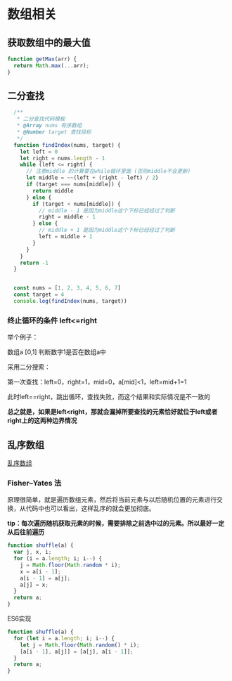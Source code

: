 # 数组相关

## 获取数组中的最大值

```js
function getMax(arr) {
  return Math.max(...arr);
}
```



## 二分查找

```javascript
  /**
   * 二分查找代码模板
   * @Array nums 有序数组
   * @Number target 查找目标
   */
  function findIndex(nums, target) {
    let left = 0
    let right = nums.length - 1
    while (left <= right) {
      // 注意middle 的计算要在while循环里面 (否则middle不会更新)
      let middle = ~~(left + (right - left) / 2)
      if (target === nums[middle]) {
        return middle
      } else {
        if (target < nums[middle]) {
          // middle - 1 是因为middle这个下标已经经过了判断
          right = middle - 1
        } else {
          // middle + 1 是因为middle这个下标已经经过了判断
          left = middle + 1
        }
      }
    }
    return -1
  }


  const nums = [1, 2, 3, 4, 5, 6, 7]
  const target = 4
  console.log(findIndex(nums, target))

```

### 终止循环的条件 left<=right


举个例子：

数组a [0,1]  判断数字1是否在数组a中

采用二分搜索：



第一次查找：left=0，right=1，mid=0，a[mid]<1，left=mid+1=1

此时left==right，跳出循环，查找失败，而这个结果和实际情况是不一致的

**总之就是，如果是left<right，那就会漏掉所要查找的元素恰好就位于left或者right上的这两种边界情况**



## 乱序数组

[乱序数组](https://github.com/mqyqingfeng/Blog/blob/master/articles/%E4%B8%93%E9%A2%98%E7%B3%BB%E5%88%97%E6%96%87%E7%AB%A0/JavaScript%E4%B8%93%E9%A2%98%E4%B9%8B%E4%B9%B1%E5%BA%8F.md)



### Fisher–Yates 法

原理很简单，就是遍历数组元素，然后将当前元素与以后随机位置的元素进行交换，从代码中也可以看出，这样乱序的就会更加彻底。

**tip：每次遍历随机获取元素的时候，需要排除之前选中过的元素。所以最好一定从后往前遍历**

```js
function shuffle(a) {
  var j, x, i;
  for (i = a.length; i; i--) {
    j = Math.floor(Math.random * i);
    x = a[i - 1];
    a[i - 1] = a[j];
    a[j] = x;
  }
  return a;
}
```

ES6实现

```js
function shuffle(a) {
  for (let i = a.length; i; i--) {
    let j = Math.floor(Math.random() * i);
    [a[i - 1], a[j]] = [a[j], a[i - 1]];
  }
  return a;
}

```


